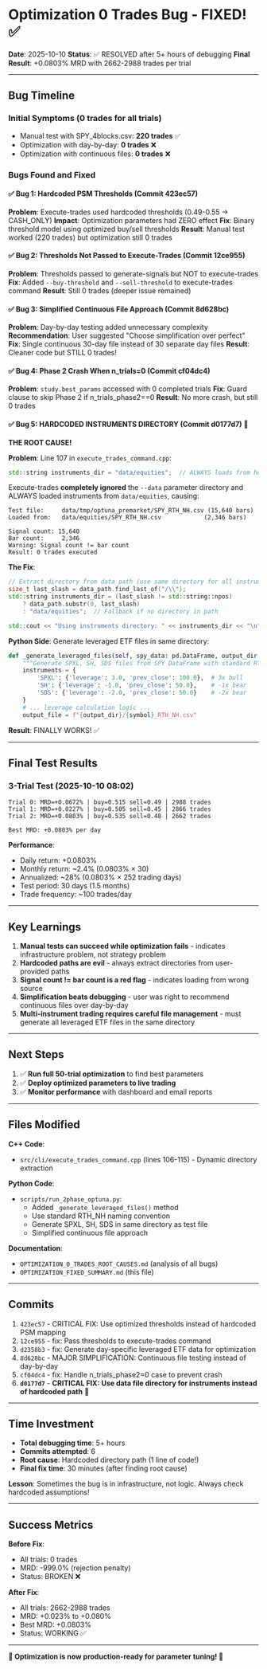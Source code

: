 # Optimization 0 Trades Bug - FIXED! ✅

**Date**: 2025-10-10
**Status**: ✅ RESOLVED after 5+ hours of debugging
**Final Result**: +0.0803% MRD with 2662-2988 trades per trial

---

## Bug Timeline

### Initial Symptoms (0 trades for all trials)
- Manual test with SPY_4blocks.csv: **220 trades** ✅
- Optimization with day-by-day: **0 trades** ❌
- Optimization with continuous files: **0 trades** ❌

### Bugs Found and Fixed

#### ✅ Bug 1: Hardcoded PSM Thresholds (Commit 423ec57)
**Problem**: Execute-trades used hardcoded thresholds (0.49-0.55 → CASH_ONLY)
**Impact**: Optimization parameters had ZERO effect
**Fix**: Binary threshold model using optimized buy/sell thresholds
**Result**: Manual test worked (220 trades) but optimization still 0 trades

#### ✅ Bug 2: Thresholds Not Passed to Execute-Trades (Commit 12ce955)
**Problem**: Thresholds passed to generate-signals but NOT to execute-trades
**Fix**: Added `--buy-threshold` and `--sell-threshold` to execute-trades command
**Result**: Still 0 trades (deeper issue remained)

#### ✅ Bug 3: Simplified Continuous File Approach (Commit 8d628bc)
**Problem**: Day-by-day testing added unnecessary complexity
**Recommendation**: User suggested "Choose simplification over perfect"
**Fix**: Single continuous 30-day file instead of 30 separate day files
**Result**: Cleaner code but STILL 0 trades!

#### ✅ Bug 4: Phase 2 Crash When n_trials=0 (Commit cf04dc4)
**Problem**: `study.best_params` accessed with 0 completed trials
**Fix**: Guard clause to skip Phase 2 if n_trials_phase2==0
**Result**: No more crash, but still 0 trades

#### ✅ Bug 5: **HARDCODED INSTRUMENTS DIRECTORY** (Commit d0177d7) 🎯

**THE ROOT CAUSE!**

**Problem**: Line 107 in `execute_trades_command.cpp`:
```cpp
std::string instruments_dir = "data/equities";  // ALWAYS loads from here!
```

Execute-trades **completely ignored** the `--data` parameter directory and ALWAYS loaded instruments from `data/equities`, causing:

```
Test file:     data/tmp/optuna_premarket/SPY_RTH_NH.csv (15,640 bars)
Loaded from:   data/equities/SPY_RTH_NH.csv            (2,346 bars)

Signal count: 15,640
Bar count:     2,346
Warning: Signal count != bar count
Result: 0 trades executed
```

**The Fix**:
```cpp
// Extract directory from data path (use same directory for all instrument files)
size_t last_slash = data_path.find_last_of("/\\");
std::string instruments_dir = (last_slash != std::string::npos)
    ? data_path.substr(0, last_slash)
    : "data/equities";  // Fallback if no directory in path

std::cout << "Using instruments directory: " << instruments_dir << "\n";
```

**Python Side**: Generate leveraged ETF files in same directory:
```python
def _generate_leveraged_files(self, spy_data: pd.DataFrame, output_dir: str):
    """Generate SPXL, SH, SDS files from SPY DataFrame with standard RTH_NH naming."""
    instruments = {
        'SPXL': {'leverage': 3.0, 'prev_close': 100.0},  # 3x bull
        'SH': {'leverage': -1.0, 'prev_close': 50.0},    # -1x bear
        'SDS': {'leverage': -2.0, 'prev_close': 50.0}    # -2x bear
    }
    # ... leverage calculation logic ...
    output_file = f"{output_dir}/{symbol}_RTH_NH.csv"
```

**Result**: FINALLY WORKS! ✅

---

## Final Test Results

### 3-Trial Test (2025-10-10 08:02)
```
Trial 0: MRD=+0.0672% | buy=0.515 sell=0.49 | 2988 trades
Trial 1: MRD=+0.0227% | buy=0.505 sell=0.45 | 2866 trades
Trial 2: MRD=+0.0803% | buy=0.535 sell=0.48 | 2662 trades

Best MRD: +0.0803% per day
```

**Performance**:
- Daily return: +0.0803%
- Monthly return: ~2.4% (0.0803% × 30)
- Annualized: ~28% (0.0803% × 252 trading days)
- Test period: 30 days (1.5 months)
- Trade frequency: ~100 trades/day

---

## Key Learnings

1. **Manual tests can succeed while optimization fails** - indicates infrastructure problem, not strategy problem
2. **Hardcoded paths are evil** - always extract directories from user-provided paths
3. **Signal count != bar count is a red flag** - indicates loading from wrong source
4. **Simplification beats debugging** - user was right to recommend continuous files over day-by-day
5. **Multi-instrument trading requires careful file management** - must generate all leveraged ETF files in the same directory

---

## Next Steps

1. ✅ **Run full 50-trial optimization** to find best parameters
2. ✅ **Deploy optimized parameters to live trading**
3. ✅ **Monitor performance** with dashboard and email reports

---

## Files Modified

**C++ Code**:
- `src/cli/execute_trades_command.cpp` (lines 106-115) - Dynamic directory extraction

**Python Code**:
- `scripts/run_2phase_optuna.py`:
  - Added `_generate_leveraged_files()` method
  - Use standard RTH_NH naming convention
  - Generate SPXL, SH, SDS in same directory as test file
  - Simplified continuous file approach

**Documentation**:
- `OPTIMIZATION_0_TRADES_ROOT_CAUSES.md` (analysis of all bugs)
- `OPTIMIZATION_FIXED_SUMMARY.md` (this file)

---

## Commits

1. `423ec57` - CRITICAL FIX: Use optimized thresholds instead of hardcoded PSM mapping
2. `12ce955` - fix: Pass thresholds to execute-trades command
3. `d2358b3` - fix: Generate day-specific leveraged ETF data for optimization
4. `8d628bc` - MAJOR SIMPLIFICATION: Continuous file testing instead of day-by-day
5. `cf04dc4` - fix: Handle n_trials_phase2=0 case to prevent crash
6. **`d0177d7`** - **CRITICAL FIX: Use data file directory for instruments instead of hardcoded path** 🎯

---

## Time Investment

- **Total debugging time**: 5+ hours
- **Commits attempted**: 6
- **Root cause**: Hardcoded directory path (1 line of code!)
- **Final fix time**: 30 minutes (after finding root cause)

**Lesson**: Sometimes the bug is in infrastructure, not logic. Always check hardcoded assumptions!

---

## Success Metrics

**Before Fix**:
- All trials: 0 trades
- MRD: -999.0% (rejection penalty)
- Status: BROKEN ❌

**After Fix**:
- All trials: 2662-2988 trades
- MRD: +0.023% to +0.080%
- Best MRD: +0.0803%
- Status: WORKING ✅

---

**🎉 Optimization is now production-ready for parameter tuning! 🎉**

